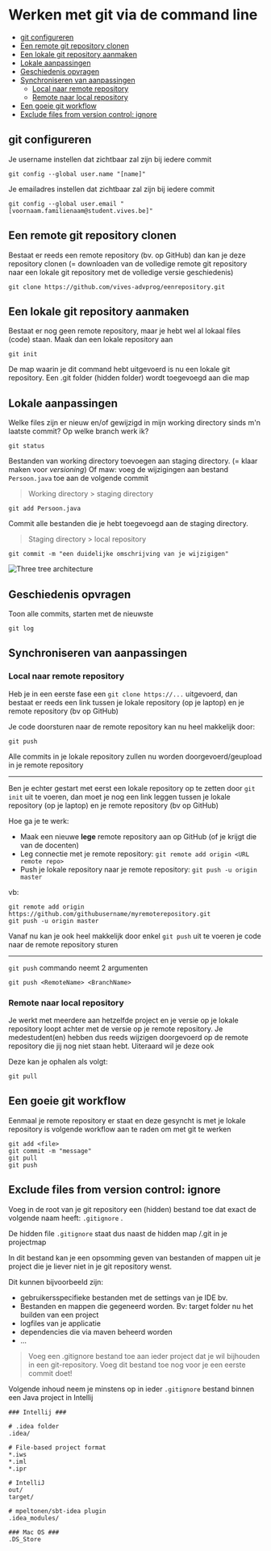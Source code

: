 # Werken met git via de command line

* [git configureren](#git-configureren)
* [Een remote git repository clonen](#een-remote-git-repository-clonen)
* [Een lokale git repository aanmaken](#een-lokale-git-repository-aanmaken)
* [Lokale aanpassingen](#lokale-aanpassingen)
* [Geschiedenis opvragen](#geschiedenis-opvragen)
* [Synchroniseren van aanpassingen](#synchroniseren-van-aanpassingen)
    + [Local naar remote repository](#local-naar-remote-repository)
    + [Remote naar local repository](#remote-naar-local-repository)
* [Een goeie git workflow](#een-goeie-git-workflow)
* [Exclude files from version control: ignore](#exclude-files-from-version-control--ignore)

## git configureren
Je username instellen dat zichtbaar zal zijn bij iedere commit
```
git config --global user.name "[name]"
```

Je emailadres instellen dat zichtbaar zal zijn bij iedere commit
```
git config --global user.email "[voornaam.familienaam@student.vives.be]"
```
## Een remote git repository clonen
Bestaat er reeds een remote repository (bv. op GitHub) dan kan je deze repository clonen (= downloaden van de volledige remote git repository naar een lokale git repository met de volledige versie geschiedenis)
```
git clone https://github.com/vives-advprog/eenrepository.git
```

## Een lokale git repository aanmaken
Bestaat er nog geen remote repository, maar je hebt wel al lokaal files (code) staan. Maak dan een lokale repository aan
```
git init
```
De map waarin je dit command hebt uitgevoerd is nu een lokale git repository. Een .git folder (hidden folder) wordt toegevoegd aan die map

## Lokale aanpassingen
Welke files zijn er nieuw en/of gewijzigd in mijn working directory sinds m'n laatste commit? Op welke branch werk ik?
```
git status
```

Bestanden van working directory toevoegen aan staging directory. (= klaar maken voor _versioning_)
Of maw: voeg de wijzigingen aan bestand ``Persoon.java`` toe aan de volgende commit
>Working directory > staging directory
```
git add Persoon.java
```

Commit alle bestanden die je hebt toegevoegd aan de staging directory.
>Staging directory > local repository
```
git commit -m "een duidelijke omschrijving van je wijzigigen"
```

![Three tree architecture](https://github.com/vives-advprog/werken-met-git/blob/master/images/threetree.png "Three tree architecture")

## Geschiedenis opvragen
Toon alle commits, starten met de nieuwste
```
git log
```

## Synchroniseren van aanpassingen
### Local naar remote repository
Heb je in een eerste fase een `git clone https://...` uitgevoerd, dan bestaat er reeds een link tussen je lokale repository (op je laptop) en je remote repository (bv op GitHub)

Je code doorsturen naar de remote repository kan nu heel makkelijk door:
```
git push
```
Alle commits in je lokale repository zullen nu worden doorgevoerd/geupload in je remote repository

___
Ben je echter gestart met eerst een lokale repository op te zetten door `git init` uit te voeren, dan moet je nog een link leggen tussen je lokale repository (op je laptop) en je remote repository (bv op GitHub)

Hoe ga je te werk:
* Maak een nieuwe **lege** remote repository aan op GitHub (of je krijgt die van de docenten)
* Leg connectie met je remote repository: ``git remote add origin <URL remote repo>``
* Push je lokale repository naar je remote repository: ``git push -u origin master``

vb:
```
git remote add origin https://github.com/githubusername/myremoterepository.git
git push -u origin master
```

Vanaf nu kan je ook heel makkelijk door enkel ```git push``` uit te voeren je code naar de remote repository sturen

___

``git push`` commando neemt 2 argumenten
```
git push <RemoteName> <BranchName>
```

### Remote naar local repository
Je werkt met meerdere aan hetzelfde project en je versie op je lokale repository loopt achter met de versie op je remote repository. Je medestudent(en) hebben dus reeds wijzigen doorgevoerd op de remote repository die jij nog niet staan hebt. Uiteraard wil je deze ook

Deze kan je ophalen als volgt:
```
git pull
```

## Een goeie git workflow
Eenmaal je remote repository er staat en deze gesyncht is met je lokale repository is volgende workflow aan te raden om met git te werken
```
git add <file>
git commit -m "message"
git pull
git push
```

## Exclude files from version control: ignore
Voeg in de root van je git repository een (hidden) bestand toe dat exact de volgende naam heeft: `.gitignore` .

De hidden file `.gitignore` staat dus naast de hidden map /.git in je projectmap

In dit bestand kan je een opsomming geven van bestanden of mappen uit je project die je liever niet in je git repository wenst.

Dit kunnen bijvoorbeeld zijn:
* gebruikersspecifieke bestanden met de settings van je IDE bv.
* Bestanden en mappen die gegeneerd worden. Bv: target folder nu het builden van een project
* logfiles van je applicatie
* dependencies die via maven beheerd worden
* ...

> Voeg een .gitignore bestand toe aan ieder project dat je wil bijhouden in een git-repository. Voeg dit bestand toe nog voor je een eerste commit doet!

Volgende inhoud neem je minstens op in ieder `.gitignore` bestand binnen een Java project in Intellij
```
### Intellij ###

# .idea folder
.idea/

# File-based project format
*.iws
*.iml
*.ipr

# IntelliJ
out/
target/

# mpeltonen/sbt-idea plugin
.idea_modules/

### Mac OS ###
.DS_Store
```
